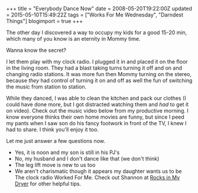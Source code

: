 +++
title = "Everybody Dance Now"
date = 2008-05-20T19:22:00Z
updated = 2015-05-10T15:49:22Z
tags = ["Works For Me Wednesday", "Darndest Things"]
blogimport = true 
+++

The other day I discovered a way to occupy my kids for a good 15-20 min, which many of you know is an eternity in Mommy time.  

Wanna know the secret?  

I let them play with my clock radio.  I plugged it in and placed it on the floor in the living room.  They had a blast taking turns turning it off and on and changing radio stations.  It was more fun then Mommy turning on the stereo, because _they_ had control of turning it on and off as well the fun of switching the music from station to station.  

While they danced, I was able to clean the kitchen and pack our clothes (I could have done more, but I got distracted watching them and _had_ to get it on video). Check out the music video below from my productive morning. I know everyone thinks their own home movies are funny, but since I peed my pants when I saw  son do his fancy footwork in front of the TV, I knew I had to share.   I think you'll enjoy it too.  







  

Let me just answer a few questions now.  

*   Yes, it is noon and my son is still in his PJ's
*   No, my husband and I don't dance like that (we don't think)
*   The leg lift move is new to us too
*   We aren't charismatic though it appears my daughter wants us to be  
The clock radio Worked For Me.  Check out Shannon at [Rocks in My Dryer](http://rocksinmydryer.typepad.com/) for other helpful tips.
